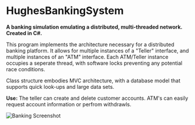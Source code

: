 # HughesBankingSystem
<b>A banking simulation emulating a distributed, multi-threaded network. Created in C#.</b>

This program implements the architecture necessary for a distributed banking platform. It allows for multiple instances of a "Teller" interface, and multiple instances of an "ATM" interface. Each ATM/Teller instance occupies a seperate thread, with software locks preventing any potential race conditions. 

Class structure embodies MVC architecture, with a database model that supports quick look-ups and large data sets.

<b>Use:</b>
The teller can create and delete customer accounts. ATM's can easily request account information or perfrom withdrawls.

![Banking Screenshot](http://i.imgur.com/xbq8FVt.png "Banking Screenshot")
